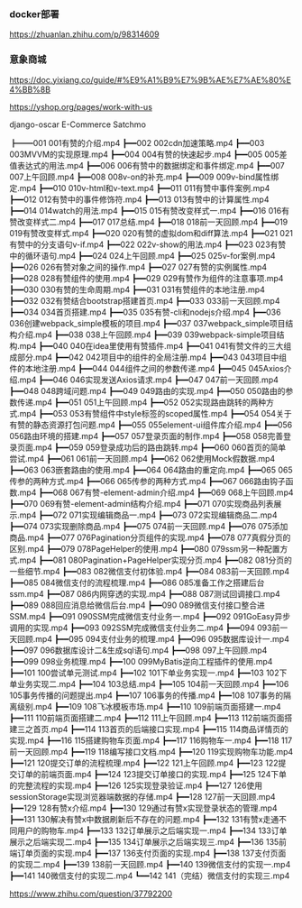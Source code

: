 
### docker部署

https://zhuanlan.zhihu.com/p/98314609




### 意象商城

https://doc.yixiang.co/guide/#%E9%A1%B9%E7%9B%AE%E7%AE%80%E4%BB%8B


https://yshop.org/pages/work-with-us


django-oscar
E-Commerce
Satchmo




  ┣━━001 001有赞的介绍.mp4
  ┣━━002 002cdn加速策略.mp4
  ┣━━003 003MVVM的实现原理.mp4
  ┣━━004 004有赞的快速起步.mp4
  ┣━━005 005差值表达式的用法.mp4
  ┣━━006 006有赞中的数据绑定和事件绑定.mp4
  ┣━━007 007上午回顾.mp4
  ┣━━008 008v-on的补充.mp4
  ┣━━009 009v-bind属性绑定.mp4
  ┣━━010 010v-html和v-text.mp4
  ┣━━011 011有赞中事件案例.mp4
  ┣━━012 012有赞中的事件修饰符.mp4
  ┣━━013 013有赞中的计算属性.mp4
  ┣━━014 014watch的用法.mp4
  ┣━━015 015有赞改变样式一.mp4
  ┣━━016 016有赞改变样式二.mp4
  ┣━━017 017总结.mp4
  ┣━━018 018前一天回顾.mp4
  ┣━━019 019有赞改变样式.mp4
  ┣━━020 020有赞的虚拟dom和diff算法.mp4
  ┣━━021 021有赞中的分支语句v-if.mp4
  ┣━━022 022v-show的用法.mp4
  ┣━━023 023有赞中的循环语句.mp4
  ┣━━024 024上午回顾.mp4
  ┣━━025 025v-for案例.mp4
  ┣━━026 026有赞对象之间的操作.mp4
  ┣━━027 027有赞的实例属性.mp4
  ┣━━028 028有赞组件的使用.mp4
  ┣━━029 029有赞作为组件的注意事项.mp4
  ┣━━030 030有赞的生命周期.mp4
  ┣━━031 031有赞组件的本地注册.mp4
  ┣━━032 032有赞结合bootstrap搭建首页.mp4
  ┣━━033 033前一天回顾.mp4
  ┣━━034 034首页搭建.mp4
  ┣━━035 035有赞-cli和nodejs介绍.mp4
  ┣━━036 036创建webpack_simple模板的项目.mp4
  ┣━━037 037webpack_simple项目结构介绍.mp4
  ┣━━038 038上午回顾.mp4
  ┣━━039 039webpack-simple项目结构.mp4
  ┣━━040 040在idea里使用有赞插件.mp4
  ┣━━041 041有赞文件的三大组成部分.mp4
  ┣━━042 042项目中的组件的全局注册.mp4
  ┣━━043 043项目中组件的本地注册.mp4
  ┣━━044 044组件之间的参数传递.mp4
  ┣━━045 045Axios介绍.mp4
  ┣━━046 046实现发送Axios请求.mp4
  ┣━━047 047前一天回顾.mp4
  ┣━━048 048跨域问题.mp4
  ┣━━049 049路由的实现.mp4
  ┣━━050 050路由的参数传递.mp4
  ┣━━051 051上午回顾.mp4
  ┣━━052 052实现路由跳转的两种方式.mp4
  ┣━━053 053有赞组件中style标签的scoped属性.mp4
  ┣━━054 054关于有赞的静态资源打包问题.mp4
  ┣━━055 055element-ui组件库介绍.mp4
  ┣━━056 056路由环境的搭建.mp4
  ┣━━057 057登录页面的制作.mp4
  ┣━━058 058完善登录页面.mp4
  ┣━━059 059登录成功后的路由跳转.mp4
  ┣━━060 060首页的简单尝试.mp4
  ┣━━061 061前一天回顾.mp4
  ┣━━062 062使用Mock假数据.mp4
  ┣━━063 063嵌套路由的使用.mp4
  ┣━━064 064路由的重定向.mp4
  ┣━━065 065传参的两种方式.mp4
  ┣━━066 065传参的两种方式.mp4
  ┣━━067 066路由钩子函数.mp4
  ┣━━068 067有赞-element-admin介绍.mp4
  ┣━━069 068上午回顾.mp4
  ┣━━070 069有赞-element-admin结构介绍.mp4
  ┣━━071 070实现商品列表展示.mp4
  ┣━━072 071实现编辑商品一.mp4
  ┣━━073 072实现编辑商品二.mp4
  ┣━━074 073实现删除商品.mp4
  ┣━━075 074前一天回顾.mp4
  ┣━━076 075添加商品.mp4
  ┣━━077 076Pagination分页组件的实现.mp4
  ┣━━078 077真假分页的区别.mp4
  ┣━━079 078PageHelper的使用.mp4
  ┣━━080 079ssm另一种配置方式.mp4
  ┣━━081 080Pagination+PageHelper实现分页.mp4
  ┣━━082 081分页的一些细节.mp4
  ┣━━083 082微信支付初体验.mp4
  ┣━━084 083前一天回顾.mp4
  ┣━━085 084微信支付的流程梳理.mp4
  ┣━━086 085准备工作之搭建后台ssm.mp4
  ┣━━087 086内网穿透的实现.mp4
  ┣━━088 087测试回调接口.mp4
  ┣━━089 088回应消息给微信后台.mp4
  ┣━━090 089微信支付接口整合进SSM.mp4
  ┣━━091 090SSM完成微信支付业务一.mp4
  ┣━━092 091GoEasy异步调用的实现.mp4
  ┣━━093 092SSM完成微信支付业务二.mp4
  ┣━━094 093前一天回顾.mp4
  ┣━━095 094支付业务的梳理.mp4
  ┣━━096 095数据库设计一.mp4
  ┣━━097 096数据库设计二&生成sql语句.mp4
  ┣━━098 097上午回顾.mp4
  ┣━━099 098业务梳理.mp4
  ┣━━100 099MyBatis逆向工程插件的使用.mp4
  ┣━━101 100尝试单元测试.mp4
  ┣━━102 101下单业务实现一.mp4
  ┣━━103 102下单业务实现二.mp4
  ┣━━104 103总结.mp4
  ┣━━105 104前一天回顾.mp4
  ┣━━106 105事务传播的问题提出.mp4
  ┣━━107 106事务的传播.mp4
  ┣━━108 107事务的隔离级别.mp4
  ┣━━109 108飞冰模板市场.mp4
  ┣━━110 109前端页面搭建一.mp4
  ┣━━111 110前端页面搭建二.mp4
  ┣━━112 111上午回顾.mp4
  ┣━━113 112前端页面搭建三之首页.mp4
  ┣━━114 113首页的后端接口实现.mp4
  ┣━━115 114商品详情页的实现.mp4
  ┣━━116 115搭建购物车页面.mp4
  ┣━━117 116购物车一.mp4
  ┣━━118 117前一天回顾.mp4
  ┣━━119 118编写接口文档.mp4
  ┣━━120 119实现购物车功能.mp4
  ┣━━121 120提交订单的流程梳理.mp4
  ┣━━122 121上午回顾.mp4
  ┣━━123 122提交订单的前端页面.mp4
  ┣━━124 123提交订单接口的实现.mp4
  ┣━━125 124下单的完整流程的实现.mp4
  ┣━━126 125实现登录验证.mp4
  ┣━━127 126使用sessionStorage实现浏览器端数据的存储.mp4
  ┣━━128 127前一天回顾.mp4
  ┣━━129 128有赞x介绍.mp4
  ┣━━130 129通过有赞x实现登录状态的管理.mp4
  ┣━━131 130解决有赞x中数据刷新后不存在的问题.mp4
  ┣━━132 131有赞x走通不同用户的购物车.mp4
  ┣━━133 132订单展示之后端实现一.mp4
  ┣━━134 133订单展示之后端实现二.mp4
  ┣━━135 134订单展示之后端实现三.mp4
  ┣━━136 135前端订单页面的实现.mp4
  ┣━━137 136支付页面的实现.mp4
  ┣━━138 137支付页面的实现二.mp4
  ┣━━139 138前一天回顾.mp4
  ┣━━140 139微信支付的实现一.mp4
  ┣━━141 140微信支付的实现二.mp4
  ┗━━142 141（完结）微信支付的实现三.mp4


  https://www.zhihu.com/question/37792200